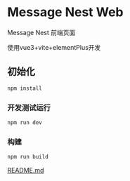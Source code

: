 # Message Nest Web

 Message Nest 前端页面
 
 使用vue3+vite+elementPlus开发


## 初始化

```sh
npm install
```

### 开发测试运行
```sh
npm run dev
```

### 构建

```sh
npm run build
```
[README.md](..%2FREADME.md)